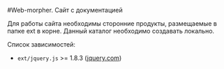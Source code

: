#Web-morpher. Сайт с документацией

Для работы сайта необходимы сторонние продукты, размещаемые в папке ext в корне. Данный каталог необходимо создавать локально.

Список зависимостей:

  - `ext/jquery.js` >= 1.8.3 ([jquery.com](http://jquery.com/))
